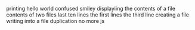 printing hello world
confused smiley
displayiing the contents of a file
contents of two files
last ten lines
the first lines
the third line
creating a file
writing imto a file
duplication
no more js
